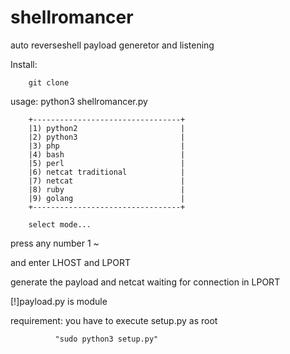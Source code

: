 # shellromancer

auto reverseshell payload generetor and listening


Install:

        git clone  






usage:
        python3 shellromancer.py
        
        
        +---------------------------------+
        |1) python2                       |
        |2) python3                       |
        |3) php                           |
        |4) bash                          |
        |5) perl                          |
        |6) netcat traditional            |
        |7) netcat                        |
        |8) ruby                          |
        |9) golang                        |
        +---------------------------------+
        
        select mode...
        
press any number 1 ~ 

and enter LHOST and LPORT

generate the payload and netcat waiting for connection in LPORT

[!]payload.py is module 



requirement:
              you have to execute setup.py as root
              
              "sudo python3 setup.py"




        
